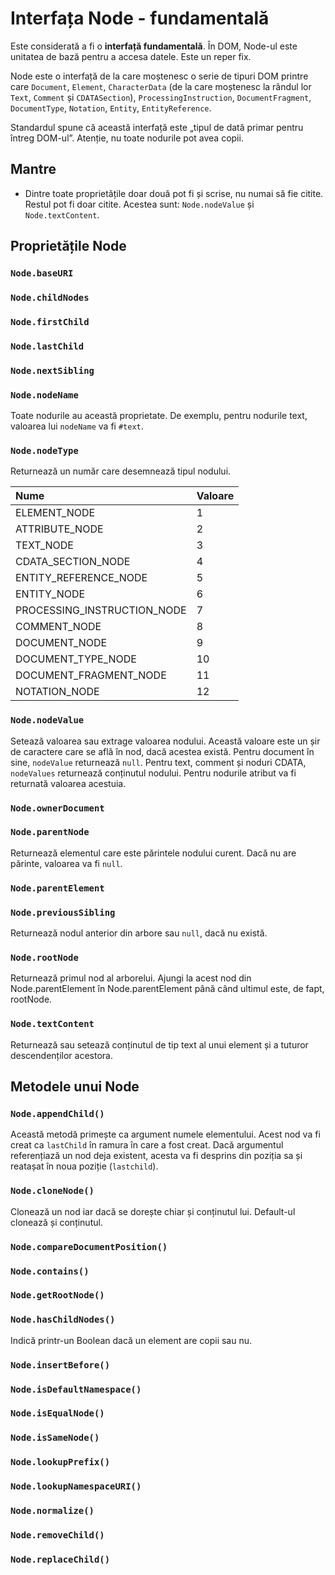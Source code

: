 # Interfața Node - fundamentală

Este considerată a fi o **interfață fundamentală**. În DOM, Node-ul este unitatea de bază pentru a accesa datele. Este un reper fix.

Node este o interfață de la care moștenesc o serie de tipuri DOM printre care `Document`, `Element`, `CharacterData` (de la care moștenesc la rândul lor `Text`, `Comment` și `CDATASection`), `ProcessingInstruction`, `DocumentFragment`, `DocumentType`, `Notation`, `Entity`, `EntityReference`.

Standardul spune că această interfață este „tipul de dată primar pentru întreg DOM-ul”. Atenție, nu toate nodurile pot avea copii.

## Mantre

-   Dintre toate proprietățile doar două pot fi și scrise, nu numai să fie citite. Restul pot fi doar citite. Acestea sunt: `Node.nodeValue` și `Node.textContent`.

## Proprietățile Node

### `Node.baseURI`

### `Node.childNodes`

### `Node.firstChild`

### `Node.lastChild`

### `Node.nextSibling`

### `Node.nodeName`

Toate nodurile au această proprietate. De exemplu, pentru nodurile text, valoarea lui `nodeName` va fi `#text`.

### `Node.nodeType`

Returnează un număr care desemnează tipul nodului.

| Nume                        | Valoare |
|:--------------------------- |:------- |
| ELEMENT_NODE                | 1       |
| ATTRIBUTE_NODE              | 2       |
| TEXT_NODE                   | 3       |
| CDATA_SECTION_NODE          | 4       |
| ENTITY_REFERENCE_NODE       | 5       |
| ENTITY_NODE                 | 6       |
| PROCESSING_INSTRUCTION_NODE | 7       |
| COMMENT_NODE                | 8       |
| DOCUMENT_NODE               | 9       |
| DOCUMENT_TYPE_NODE          | 10      |
| DOCUMENT_FRAGMENT_NODE      | 11      |
| NOTATION_NODE               | 12      |

### `Node.nodeValue`

Setează valoarea sau extrage valoarea nodului. Această valoare este un șir de caractere care se află în nod, dacă acestea există. Pentru document în sine, `nodeValue` returnează `null`. Pentru text, comment și noduri CDATA, `nodeValues` returnează conținutul nodului. Pentru nodurile atribut va fi returnată valoarea acestuia.

### `Node.ownerDocument`

### `Node.parentNode`

Returnează elementul care este părintele nodului curent. Dacă nu are părinte, valoarea va fi `null`.

### `Node.parentElement`

### `Node.previousSibling`

Returnează nodul anterior din arbore sau `null`, dacă nu există.

### `Node.rootNode`

Returnează primul nod al arborelui. Ajungi la acest nod din Node.parentElement în Node.parentElement până când ultimul este, de fapt, rootNode.

### `Node.textContent`

Returnează sau setează conținutul de tip text al unui element și a tuturor descendenților acestora.

## Metodele unui Node

### `Node.appendChild()`

Această metodă primește ca argument numele elementului. Acest nod va fi creat ca `lastChild` în ramura în care a fost creat. Dacă argumentul referențiază un nod deja existent, acesta va fi desprins din poziția sa și reatașat în noua poziție (`lastchild`).

### `Node.cloneNode()`

Clonează un nod iar dacă se dorește chiar și conținutul lui. Default-ul clonează și conținutul.

### `Node.compareDocumentPosition()`

### `Node.contains()`

### `Node.getRootNode()`

### `Node.hasChildNodes()`

Indică printr-un Boolean dacă un element are copii sau nu.

### `Node.insertBefore()`

### `Node.isDefaultNamespace()`

### `Node.isEqualNode()`

### `Node.isSameNode()`

### `Node.lookupPrefix()`

### `Node.lookupNamespaceURI()`

### `Node.normalize()`

### `Node.removeChild()`

### `Node.replaceChild()`
